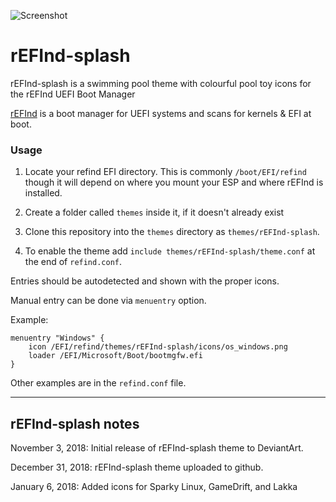 ![Screenshot](https://i.imgur.com/5y7nhOO.png)

# rEFInd-splash
rEFInd-splash is a swimming pool theme with colourful pool toy icons for the rEFInd UEFI Boot Manager

[rEFInd](http://www.rodsbooks.com/refind/) is a boot manager for UEFI systems and scans for kernels & EFI at boot.

### Usage

 1. Locate your refind EFI directory. This is commonly `/boot/EFI/refind`
    though it will depend on where you mount your ESP and where rEFInd is
    installed.

 2. Create a folder called `themes` inside it, if it doesn't already exist

 3. Clone this repository into the `themes` directory as `themes/rEFInd-splash`.

 4. To enable the theme add `include themes/rEFInd-splash/theme.conf` at the end of `refind.conf`.
    
Entries should be autodetected and shown with the proper icons.

Manual entry can be done via `menuentry` option.

Example:

```
menuentry "Windows" {
	icon /EFI/refind/themes/rEFInd-splash/icons/os_windows.png
	loader /EFI/Microsoft/Boot/bootmgfw.efi
}
```

Other examples are in the `refind.conf` file.

-------------------------------
rEFInd-splash notes
-------------------------------

November 3, 2018:
Initial release of rEFInd-splash theme to DeviantArt.

December 31, 2018: rEFInd-splash theme uploaded to github.

January 6, 2018: Added icons for Sparky Linux, GameDrift, and Lakka

